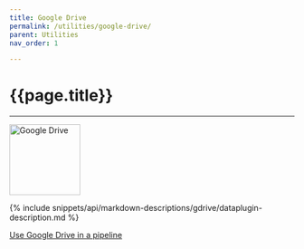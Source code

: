 ```yaml
---
title: Google Drive
permalink: /utilities/google-drive/
parent: Utilities
nav_order: 1

---
```


# {{page.title}}

---

<img src="{{site.baseurl}}/assets/utility_images/gdrive.png" width="125" alt="Google Drive">

{% include snippets/api/markdown-descriptions/gdrive/dataplugin-description.md %}

[Use Google Drive in a pipeline]({{site.baseurl}}/tutorials/data/creating-pipelines/)
